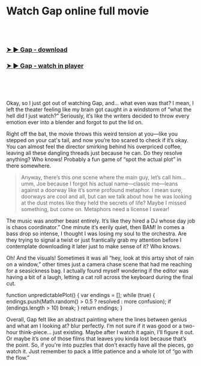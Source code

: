 <h1>Watch Gap online full movie</h1>


<br><br>

<h3><a href="https://Nicks-newresoundlect1976.github.io/yuepcyecdm/">➤ ► Gap - download</a></h3> 
<h3><a href="https://Nicks-newresoundlect1976.github.io/yuepcyecdm/">➤ ► Gap - watch in player</a></h3>


<br><br><br>


Okay, so I just got out of watching Gap, and... what even was that? I mean, I left the theater feeling like my brain got caught in a windstorm of “what the hell did I just watch?” Seriously, it’s like the writers decided to throw every emotion ever into a blender and forgot to put the lid on.

Right off the bat, the movie throws this weird tension at you—like you stepped on your cat's tail, and now you’re too scared to check if it’s okay. You can almost feel the director smirking behind his overpriced coffee, leaving all these dangling threads just because he can. Do they resolve anything? Who knows! Probably a fun game of “spot the actual plot” in there somewhere.

> Anyway, there’s this one scene where the main guy, let’s call him... umm, Joe because I forgot his actual name—classic me—leans against a doorway like it’s some profound metaphor. I mean sure, doorways are cool and all, but can we talk about how he was looking at the dust motes like they held the secrets of life? Maybe I missed something, but come on. Metaphors need a license I swear!

The music was another beast entirely. It’s like they hired a DJ whose day job is chaos coordinator.” One minute it’s eerily quiet, then BAM! In comes a bass drop so intense, I thought I was losing my soul to the orchestra. Are they trying to signal a twist or just frantically grab my attention before I contemplate downloading it later just to make sense of it? Who knows.

Oh! And the visuals! Sometimes it was all “hey, look at this artsy shot of rain on a window,” other times just a camera chase scene that had me reaching for a seasickness bag. I actually found myself wondering if the editor was having a bit of a laugh, letting a cat roll across the keyboard during the final cut.

function unpredictablePlot() { var endings = []; while (true) { endings.push(Math.random() > 0.5 ? resolved : more confusion); if (endings.length > 10) break; } return endings; }

Overall, Gap felt like an abstract painting where the lines between genius and what am I looking at? blur perfectly. I’m not sure if it was good or a two-hour think-piece… just existing. Maybe after I watch it again, I'll figure it out. Or maybe it’s one of those films that leaves you kinda lost because that’s the point. So, if you're into puzzles that don’t exactly have all the pieces, go watch it. Just remember to pack a little patience and a whole lot of “go with the flow.”
